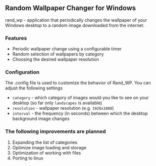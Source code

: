 ## Random Wallpaper Changer for Windows

rand_wp - application that periodically changes the wallpaper of your Windows desktop to a random image downloaded from the internet.
### Features
* Periodic wallpaper change using a configurable timer
* Random selection of wallpapers by category
* Choosing the desired wallpaper resolution

### Configuration

The .config file is used to customize the behavior of Rand_WP. You can adjust the following settings
* `category` - which category of images would you like to see on your desktop (so far only `landscapes` is available)
* `resolution` - wallpaper resolution (e.g. `1920x1080`)
* `interval` - the frequency (in seconds) between which the desktop background image changes


### The following improvements are planned
1. Expanding the list of categories
2. Optimize image loading and storage
3. Optimization of working with files
4. Porting to linux
